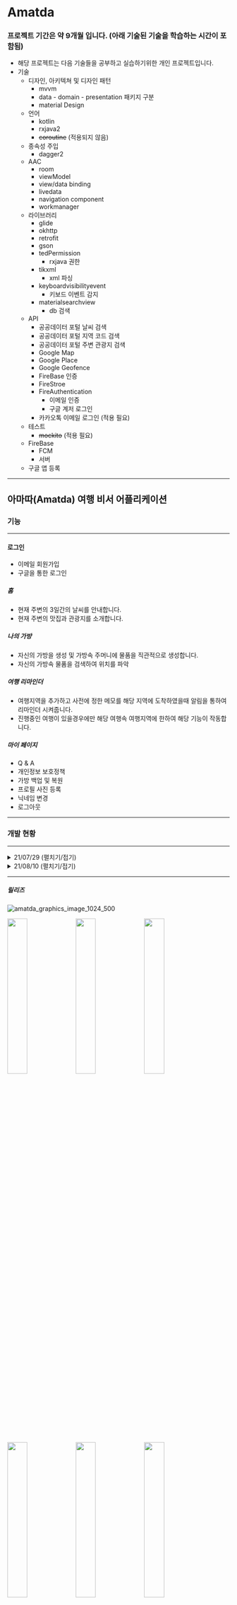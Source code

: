 # Amatda 
### 프로젝트 기간은 약 9개월 입니다. (아래 기술된 기술을 학습하는 시간이 포함됨)
* 해당 프로젝트는 다음 기술들을 공부하고 실습하기위한 개인 프로젝트입니다.
* 기술
  * 디자인, 아키텍쳐 및 디자인 패턴
    * mvvm 
    * data - domain - presentation 패키지 구분
    * material Design
  * 언어
    * kotlin
    * rxjava2 
    * ~~coroutine~~ (적용되지 않음)
  * 종속성 주입
    * dagger2
  * AAC
    * room
    * viewModel
    * view/data binding
    * livedata
    * navigation component
    * workmanager
  * 라이브러리
    * glide
    * okhttp
    * retrofit
    * gson
    * tedPermission
      * rxjava 권한
    * tikxml
      * xml 파싱
    * keyboardvisibilityevent 
      * 키보드 이벤트 감지
    * materialsearchview
      * db 검색
  * API
    * 공공데이터 포털 날씨 검색
    * 공공데이터 포털 지역 코드 검색
    * 공공데이터 포털 주변 관광지 검색
    * Google Map
    * Google Place
    * Google Geofence
    * FireBase 인증
    * FireStroe
    * FireAuthentication
      * 이메일 인증
      * 구글 계저 로그인
    * 카카오톡 이메일 로그인 (적용 필요)
  * 테스트 
    * ~~mockito~~ (적용 필요)
  * FireBase
    * FCM
    * 서버
  * 구글 앱 등록

---
아마따(Amatda) 여행 비서 어플리케이션
---
### 기능
---
#### 로그인
* 이메일 회원가입
* 구글을 통한 로그인
##### 홈
* 현재 주변의 3일간의 날씨를 안내합니다.
* 현재 주변의 맛집과 관광지를 소개합니다.
##### 나의 가방
* 자신의 가방을 생성 및 가방속 주머니에 물품을 직관적으로 생성합니다.
* 자신의 가방속 물품을 검색하여 위치를 파악
##### 여행 리마인더
* 여행지역을 추가하고 사전에 정한 메모를 해당 지역에 도착하였을때 알림을 통하여 리마인더 시켜줍니다.
* 진행중인 여행이 있을경우에만 해당 여행속 여행지역에 한하여 해당 기능이 작동합니다.
##### 마이 페이지
* Q & A
* 개인정보 보호정책
* 가방 백업 및 복원
* 프로필 사진 등록
* 닉네임 변경
* 로그아웃
---
### 개발 현황
---
<details>
<summary>21/07/29 (펼치기/접기)</summary>
<div markdown="1">
* 가방 추가
  * 아이템 추가
  * 아이템 수정 툴팁
    * 삭제
    * 사이즈
    * 개수
    * 색깔
  * 아이템 터치로 이동
* ![중간기획](https://user-images.githubusercontent.com/51182964/127456396-e77f8dc8-6718-4980-8f4f-ae06b984ebcc.png)
 
</div>
</details>

<details>
<summary>21/08/10 (펼치기/접기)</summary>
<div markdown="1">
* 32 등분 설명표시
* 탭 레이아웃으로 가방 위치에 따른 보기
* DrawLayout 추가
* App bar 추가
* 주머니와 물건 층개념 도입
* ![구현결과](https://user-images.githubusercontent.com/51182964/128870399-61a1a26f-bb72-40ed-afb3-b18d8d66858e.png)
* 검색기능 개발에 시간이 많이 소요될것으로 예상되어 디자인과 ui는 Material SearchView 라이브러리를 사용하기로 결정
* 검색 기능 예상 UI
  * <img src="https://user-images.githubusercontent.com/51182964/128870443-06fe76d7-ee38-4ffc-ab68-bcd70fe21b69.png" width="40%" height="40%"> 
</div>
</details>

---
##### 릴리즈

![amatda_graphics_image_1024_500](https://user-images.githubusercontent.com/51182964/144740598-85896050-efbf-46d8-8908-81e607b95ee0.png)

<img src="https://user-images.githubusercontent.com/51182964/144740534-5f8d4fcc-e707-4705-8704-944a8f2385c6.png" width="30%" height="30%"> <img src="https://user-images.githubusercontent.com/51182964/144740537-f4ece8cb-d83f-47fe-a92c-6f14b6532bb1.png" width="30%" height="30%"> <img src="https://user-images.githubusercontent.com/51182964/144740536-80782ca9-4164-48d8-be5f-cea1c0650ebb.png" width="30%" height="30%"> 

<img src="https://user-images.githubusercontent.com/51182964/144740528-c90a1d53-4b22-4276-a160-bd4ef06d792c.png" width="30%" height="30%"> <img src="https://user-images.githubusercontent.com/51182964/144740529-62357e1f-46cf-41cd-8def-e195e6a90daf.png" width="30%" height="30%"> <img src="https://user-images.githubusercontent.com/51182964/144740531-184d9f1e-fef2-4eef-b8f9-5479fc2c19ad.png" width="30%" height="30%"> 
